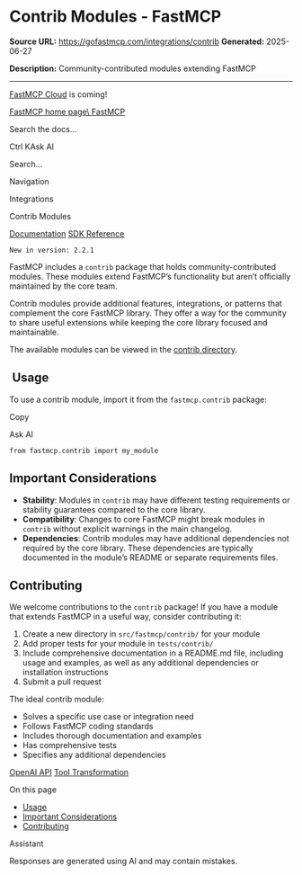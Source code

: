 # Contrib Modules - FastMCP

**Source URL:** https://gofastmcp.com/integrations/contrib
**Generated:** 2025-06-27

**Description:** Community-contributed modules extending FastMCP

---

[FastMCP Cloud](https://fastmcp.link/x0Kyhy2) is coming!

[FastMCP home page\\
FastMCP](https://gofastmcp.com/)

Search the docs...

Ctrl KAsk AI

Search...

Navigation

Integrations

Contrib Modules

[Documentation](https://gofastmcp.com/getting-started/welcome) [SDK Reference](https://gofastmcp.com/python-sdk/fastmcp-exceptions)

`New in version: 2.2.1`

FastMCP includes a `contrib` package that holds community-contributed modules. These modules extend FastMCP’s functionality but aren’t officially maintained by the core team.

Contrib modules provide additional features, integrations, or patterns that complement the core FastMCP library. They offer a way for the community to share useful extensions while keeping the core library focused and maintainable.

The available modules can be viewed in the [contrib directory](https://github.com/jlowin/fastmcp/tree/main/src/fastmcp/contrib).

## [​](https://gofastmcp.com/integrations/contrib\#usage)  Usage

To use a contrib module, import it from the `fastmcp.contrib` package:

Copy

Ask AI

```
from fastmcp.contrib import my_module

```

## [​](https://gofastmcp.com/integrations/contrib\#important-considerations)  Important Considerations

- **Stability**: Modules in `contrib` may have different testing requirements or stability guarantees compared to the core library.
- **Compatibility**: Changes to core FastMCP might break modules in `contrib` without explicit warnings in the main changelog.
- **Dependencies**: Contrib modules may have additional dependencies not required by the core library. These dependencies are typically documented in the module’s README or separate requirements files.

## [​](https://gofastmcp.com/integrations/contrib\#contributing)  Contributing

We welcome contributions to the `contrib` package! If you have a module that extends FastMCP in a useful way, consider contributing it:

1. Create a new directory in `src/fastmcp/contrib/` for your module
2. Add proper tests for your module in `tests/contrib/`
3. Include comprehensive documentation in a README.md file, including usage and examples, as well as any additional dependencies or installation instructions
4. Submit a pull request

The ideal contrib module:

- Solves a specific use case or integration need
- Follows FastMCP coding standards
- Includes thorough documentation and examples
- Has comprehensive tests
- Specifies any additional dependencies

[OpenAI API](https://gofastmcp.com/integrations/openai) [Tool Transformation](https://gofastmcp.com/patterns/tool-transformation)

On this page

- [Usage](https://gofastmcp.com/integrations/contrib#usage)
- [Important Considerations](https://gofastmcp.com/integrations/contrib#important-considerations)
- [Contributing](https://gofastmcp.com/integrations/contrib#contributing)

Assistant

Responses are generated using AI and may contain mistakes.